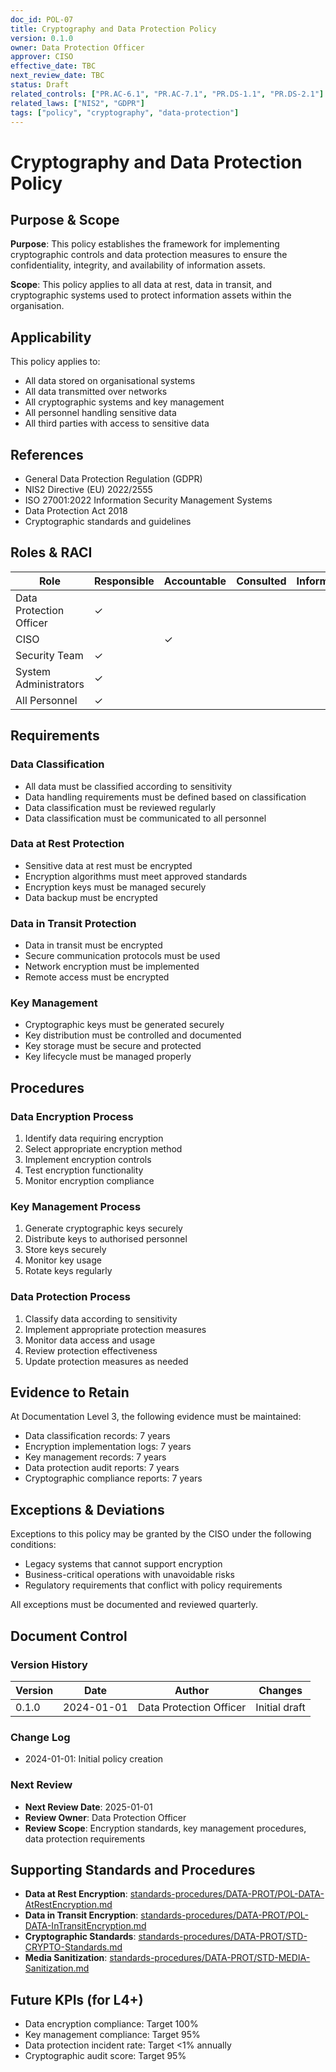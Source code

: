 ```yaml
---
doc_id: POL-07
title: Cryptography and Data Protection Policy
version: 0.1.0
owner: Data Protection Officer
approver: CISO
effective_date: TBC
next_review_date: TBC
status: Draft
related_controls: ["PR.AC-6.1", "PR.AC-7.1", "PR.DS-1.1", "PR.DS-2.1"]
related_laws: ["NIS2", "GDPR"]
tags: ["policy", "cryptography", "data-protection"]
---
```


# Cryptography and Data Protection Policy

## Purpose & Scope

**Purpose**: This policy establishes the framework for implementing cryptographic controls and data protection measures to ensure the confidentiality, integrity, and availability of information assets.

**Scope**: This policy applies to all data at rest, data in transit, and cryptographic systems used to protect information assets within the organisation.

## Applicability

This policy applies to:
- All data stored on organisational systems
- All data transmitted over networks
- All cryptographic systems and key management
- All personnel handling sensitive data
- All third parties with access to sensitive data

## References

- General Data Protection Regulation (GDPR)
- NIS2 Directive (EU) 2022/2555
- ISO 27001:2022 Information Security Management Systems
- Data Protection Act 2018
- Cryptographic standards and guidelines

## Roles & RACI

| Role | Responsible | Accountable | Consulted | Informed |
|------|-------------|-------------|-----------|----------|
| Data Protection Officer | ✓ | | | |
| CISO | | ✓ | | |
| Security Team | ✓ | | | |
| System Administrators | ✓ | | | |
| All Personnel | ✓ | | | |

## Requirements

### Data Classification
- All data must be classified according to sensitivity
- Data handling requirements must be defined based on classification
- Data classification must be reviewed regularly
- Data classification must be communicated to all personnel

### Data at Rest Protection
- Sensitive data at rest must be encrypted
- Encryption algorithms must meet approved standards
- Encryption keys must be managed securely
- Data backup must be encrypted

### Data in Transit Protection
- Data in transit must be encrypted
- Secure communication protocols must be used
- Network encryption must be implemented
- Remote access must be encrypted

### Key Management
- Cryptographic keys must be generated securely
- Key distribution must be controlled and documented
- Key storage must be secure and protected
- Key lifecycle must be managed properly

## Procedures

### Data Encryption Process
1. Identify data requiring encryption
2. Select appropriate encryption method
3. Implement encryption controls
4. Test encryption functionality
5. Monitor encryption compliance

### Key Management Process
1. Generate cryptographic keys securely
2. Distribute keys to authorised personnel
3. Store keys securely
4. Monitor key usage
5. Rotate keys regularly

### Data Protection Process
1. Classify data according to sensitivity
2. Implement appropriate protection measures
3. Monitor data access and usage
4. Review protection effectiveness
5. Update protection measures as needed

## Evidence to Retain

At Documentation Level 3, the following evidence must be maintained:
- Data classification records: 7 years
- Encryption implementation logs: 7 years
- Key management records: 7 years
- Data protection audit reports: 7 years
- Cryptographic compliance reports: 7 years

## Exceptions & Deviations

Exceptions to this policy may be granted by the CISO under the following conditions:
- Legacy systems that cannot support encryption
- Business-critical operations with unavoidable risks
- Regulatory requirements that conflict with policy requirements

All exceptions must be documented and reviewed quarterly.

## Document Control

### Version History
| Version | Date | Author | Changes |
|---------|------|--------|---------|
| 0.1.0 | 2024-01-01 | Data Protection Officer | Initial draft |

### Change Log
- 2024-01-01: Initial policy creation

### Next Review
- **Next Review Date**: 2025-01-01
- **Review Owner**: Data Protection Officer
- **Review Scope**: Encryption standards, key management procedures, data protection requirements

## Supporting Standards and Procedures

- **Data at Rest Encryption**: [standards-procedures/DATA-PROT/POL-DATA-AtRestEncryption.md](../standards-procedures/DATA-PROT/POL-DATA-AtRestEncryption.md)
- **Data in Transit Encryption**: [standards-procedures/DATA-PROT/POL-DATA-InTransitEncryption.md](../standards-procedures/DATA-PROT/POL-DATA-InTransitEncryption.md)
- **Cryptographic Standards**: [standards-procedures/DATA-PROT/STD-CRYPTO-Standards.md](../standards-procedures/DATA-PROT/STD-CRYPTO-Standards.md)
- **Media Sanitization**: [standards-procedures/DATA-PROT/STD-MEDIA-Sanitization.md](../standards-procedures/DATA-PROT/STD-MEDIA-Sanitization.md)

## Future KPIs (for L4+)
- Data encryption compliance: Target 100%
- Key management compliance: Target 95%
- Data protection incident rate: Target <1% annually
- Cryptographic audit score: Target 95%
